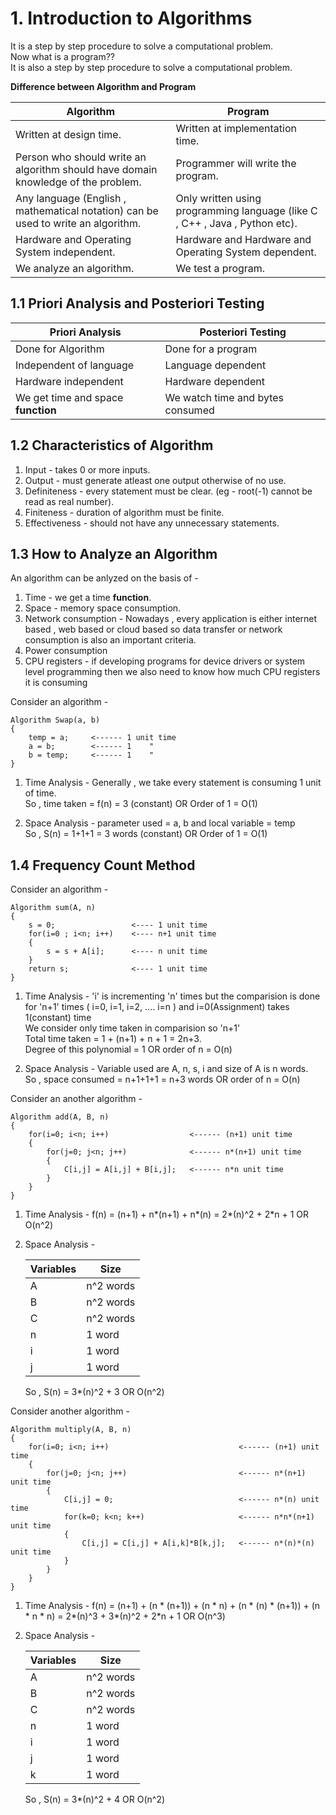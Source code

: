 # 1. Introduction to Algorithms

It is a step by step procedure to solve a computational problem.<br>
Now what is a program??<br>
It is also a step by step procedure to solve a computational problem.<br>

**Difference between Algorithm and Program**

| Algorithm | Program |
|-----------|-----------|
| Written at design time.          | Written at implementation time.          |
| Person who should write an algorithm should have domain knowledge of the problem. | Programmer will write the program. |
| Any language (English , mathematical notation) can be used to write an algorithm. | Only written using programming language (like C , C++ , Java , Python etc). |
| Hardware and Operating System independent. | Hardware and Hardware and Operating System dependent. |
| We analyze an algorithm. | We test a program. |

## 1.1 Priori Analysis and Posteriori Testing

| Priori Analysis | Posteriori Testing |
|---|---|
| Done for Algorithm | Done for a program |
| Independent of language | Language dependent |
| Hardware independent | Hardware dependent |
| We get time and space **function** | We watch time and bytes consumed |

## 1.2 Characteristics of Algorithm 

1. Input - takes 0 or more inputs.
2. Output - must generate atleast one output otherwise of no use.
3. Definiteness - every statement must be clear. (eg - root(-1) cannot be read as real number).
4. Finiteness - duration of algorithm must be finite.
5. Effectiveness - should not have any unnecessary statements.

## 1.3 How to Analyze an Algorithm

An algorithm can be anlyzed on the basis of -
1. Time - we get a time **function**.
2. Space - memory space consumption.
3. Network consumption - Nowadays , every application is either internet based , web based or cloud based so data transfer or network consumption is also an important criteria.
4. Power consumption
5. CPU registers - if developing programs for device drivers or system level programming then we also need to know how much CPU registers it is consuming

Consider an algorithm -
```
Algorithm Swap(a, b)
{
    temp = a;     <------ 1 unit time
    a = b;        <------ 1    "
    b = temp;     <------ 1    "
}
```
1. Time Analysis - Generally , we take every statement is consuming 1 unit of time.<br>
So , time taken = f(n) = 3 (constant) OR Order of 1 = O(1)

2. Space Analysis - parameter used = a, b and local variable = temp<br>
So , S(n) = 1+1+1 = 3 words (constant) OR Order of 1 = O(1)

## 1.4 Frequency Count Method

Consider an algorithm -
```
Algorithm sum(A, n)
{
    s = 0;                 <---- 1 unit time
    for(i=0 ; i<n; i++)    <---- n+1 unit time
    {
        s = s + A[i];      <---- n unit time
    }
    return s;              <---- 1 unit time
}
```

1. Time Analysis - 'i' is incrementing 'n' times but the comparision is done for 'n+1' times ( i=0, i=1, i=2, .... i=n ) and i=0(Assignment) takes 1(constant) time<br>
We consider only time taken in comparision so 'n+1'<br>
Total time taken = 1 + (n+1) + n + 1 = 2n+3.<br>
Degree of this polynomial = 1 OR order of n = O(n)

2. Space Analysis - Variable used are A, n, s, i and size of A is n words.<br>
So , space consumed = n+1+1+1 = n+3 words OR order of n = O(n)

Consider an another algorithm -
```
Algorithm add(A, B, n) 
{
    for(i=0; i<n; i++)                  <------ (n+1) unit time
    {
        for(j=0; j<n; j++)              <------ n*(n+1) unit time
        {
            C[i,j] = A[i,j] + B[i,j];   <------ n*n unit time
        }
    }
}
```

1. Time Analysis - f(n) = (n+1) + n*(n+1) + n*(n) = 2*(n)^2 + 2*n + 1 OR O(n^2)

2. Space Analysis - 

    | Variables | Size |
    |---|---|
    | A | n^2 words |
    | B | n^2 words |
    | C | n^2 words |
    | n | 1 word |
    | i | 1 word |
    | j | 1 word |

    So , S(n) = 3*(n)^2 + 3 OR O(n^2)

Consider another algorithm -
```
Algorithm multiply(A, B, n) 
{
    for(i=0; i<n; i++)                             <------ (n+1) unit time
    {
        for(j=0; j<n; j++)                         <------ n*(n+1) unit time
        {
            C[i,j] = 0;                            <------ n*(n) unit time
            for(k=0; k<n; k++)                     <------ n*n*(n+1) unit time
            {
                C[i,j] = C[i,j] + A[i,k]*B[k,j];   <------ n*(n)*(n) unit time
            }
        }
    }
}
```

1. Time Analysis - f(n) = (n+1) + (n * (n+1)) + (n * n) + (n * (n) * (n+1)) + (n * n * n) = 2*(n)^3 + 3*(n)^2 + 2*n + 1 OR O(n^3)

2. Space Analysis - 

    | Variables | Size |
    |---|---|
    | A | n^2 words |
    | B | n^2 words |
    | C | n^2 words |
    | n | 1 word |
    | i | 1 word |
    | j | 1 word |
    | k | 1 word |

    So , S(n) = 3*(n)^2 + 4 OR O(n^2)